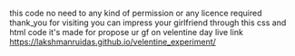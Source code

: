 this code no need to any kind of permission or any licence required
thank_you for visiting
you can impress your girlfriend through this css and html code 
it's made for propose ur gf on velentine day
live link https://lakshmanruidas.github.io/velentine_experiment/
